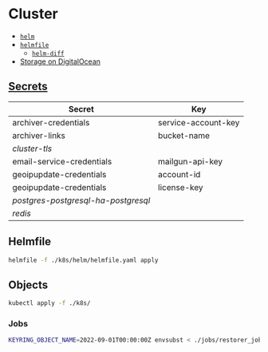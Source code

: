 # Cluster

* [`helm`](https://github.com/helm/helm)
* [`helmfile`](https://github.com/roboll/helmfile)
  * [`helm-diff`](https://github.com/databus23/helm-diff)
* [Storage on DigitalOcean](https://digitalocean.github.io/navigators-guide/book/03-backup/ch07-storage-on-digitalocean.html)

## [Secrets](https://kubernetes.io/docs/tasks/configmap-secret/)

| Secret | Key |
| --- | --- |
| archiver-credentials | service-account-key |
| archiver-links | bucket-name |
| *cluster-tls* | |
| email-service-credentials | mailgun-api-key |
| geoipupdate-credentials | account-id |
| geoipupdate-credentials | license-key |
| *postgres-postgresql-ha-postgresql* | |
| *redis* | |

## Helmfile

```sh
helmfile -f ./k8s/helm/helmfile.yaml apply
```

## Objects

```sh
kubectl apply -f ./k8s/
```

### Jobs

```sh
KEYRING_OBJECT_NAME=2022-09-01T00:00:00Z envsubst < ./jobs/restorer_job.yaml | kubectl apply -f -
```
